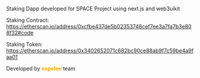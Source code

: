 Staking Dapp developed for SPACE Project using next.js and web3uikit

Staking Contract:
https://etherscan.io/address/0xcfbe437de5b02353748cef7ee3a7fa7b3e808f32#code

Staking Token:
https://etherscan.io/address/0x3402652071c682bc90ce88ab9f7c59be4a9faa01

Developed by <b style="color: orange;">expelee</b> team